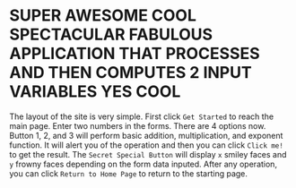 # SUPER AWESOME COOL SPECTACULAR FABULOUS APPLICATION THAT PROCESSES AND THEN COMPUTES 2 INPUT VARIABLES YES COOL
The layout of the site is very simple.
First click `Get Started` to reach the main page.
Enter two numbers in the forms.
There are 4 options now. Button 1, 2, and 3 will perform basic addition, multiplication, and exponent function. It will alert you of the operation and then you can click `Click me!` to get the result.
The `Secret Special Button` will display `x` smiley faces and `y` frowny faces depending on the form data inputed.
After any operation, you can click `Return to Home Page` to return to the starting page.

